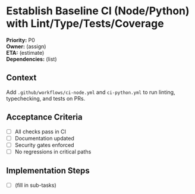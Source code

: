 # Establish Baseline CI (Node/Python) with Lint/Type/Tests/Coverage
**Priority:** P0  
**Owner:** (assign)  
**ETA:** (estimate)  
**Dependencies:** (list)  

## Context
Add `.github/workflows/ci-node.yml` and `ci-python.yml` to run linting, typechecking, and tests on PRs.

## Acceptance Criteria
- [ ] All checks pass in CI
- [ ] Documentation updated
- [ ] Security gates enforced
- [ ] No regressions in critical paths

## Implementation Steps
- [ ] (fill in sub-tasks)
